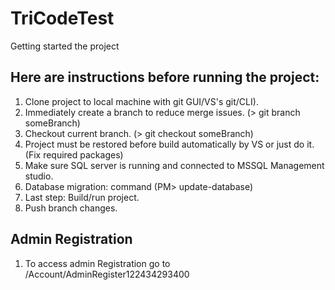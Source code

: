 # TriCodeTest
Getting started the project

## Here are instructions before running the project:
1. Clone project to local machine with git GUI/VS's git/CLI).
2. Immediately create a branch to reduce merge issues. (> git branch someBranch)
3. Checkout current branch. (> git checkout someBranch)
3. Project must be restored before build automatically by VS or just do it.(Fix required packages)
4. Make sure SQL server is running and connected to MSSQL Management studio.
5. Database migration: command (PM> update-database)
6. Last step: Build/run project.
7. Push branch changes.


## Admin Registration
1. To access admin Registration go to /Account/AdminRegister122434293400
